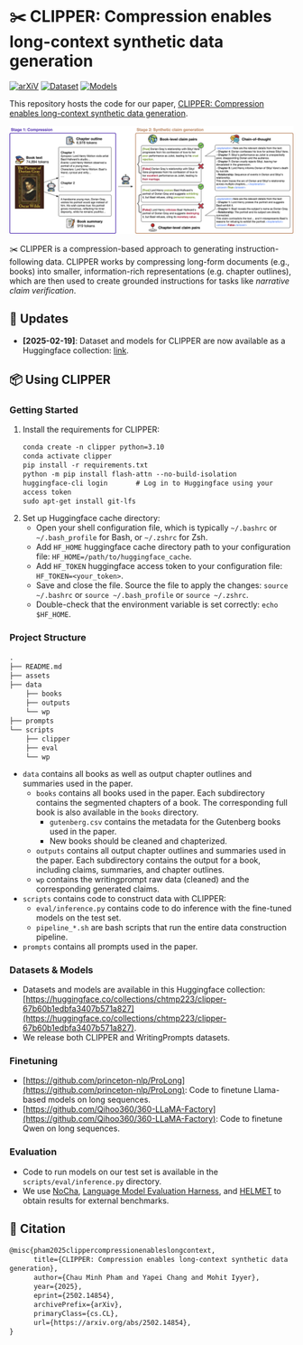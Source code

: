 # ✂️ CLIPPER: Compression enables long-context synthetic data generation

[![arXiV](https://img.shields.io/badge/arxiv-link-red)](https://arxiv.org/abs/2502.14854) [![Dataset](https://img.shields.io/badge/dataset-huggingface-yellow)](https://huggingface.co/datasets/chtmp223/CLIPPER) [![Models](https://img.shields.io/badge/models-huggingface-green)](https://huggingface.co/collections/chtmp223/clipper-67b60b1edbfa3407b571a827) 

This repository hosts the code for our paper, [CLIPPER: Compression enables long-context synthetic data generation](https://arxiv.org/abs/2502.14854). 

![Pipeline Overview](assets/img/pipeline.jpg)

✂️ CLIPPER is a compression-based approach to generating instruction-following data. CLIPPER works by compressing long-form documents (e.g., books) into smaller, information-rich representations (e.g. chapter outlines), which are then used to create grounded instructions for tasks like *narrative claim verification*.

## 📣 Updates
- **[2025-02-19]**: Dataset and models for CLIPPER are now available as a Huggingface collection: [link](https://huggingface.co/collections/chtmp223/clipper-67b60b1edbfa3407b571a827). 


## 📦 Using CLIPPER
### Getting Started
1. Install the requirements for CLIPPER:
    ```
    conda create -n clipper python=3.10 
    conda activate clipper
    pip install -r requirements.txt
    python -m pip install flash-attn --no-build-isolation
    huggingface-cli login       # Log in to Huggingface using your access token 
    sudo apt-get install git-lfs
    ```
2. Set up Huggingface cache directory:
    - Open your shell configuration file, which is typically `~/.bashrc` or `~/.bash_profile` for Bash, or `~/.zshrc` for Zsh. 
    - Add `HF_HOME` huggingface cache directory path to your configuration file: `HF_HOME=/path/to/huggingface_cache`.
    - Add `HF_TOKEN` huggingface access token to your configuration file: `HF_TOKEN=<your_token>`. 
    - Save and close the file. Source the file to apply the changes: `source ~/.bashrc` or `source ~/.bash_profile` or `source ~/.zshrc`.
    - Double-check that the environment variable is set correctly: `echo $HF_HOME`. 


### Project Structure
```
.
├── README.md
├── assets
├── data
    ├── books 
    ├── outputs
    └── wp
├── prompts
└── scripts
    ├── clipper
    ├── eval
    └── wp
```
- `data` contains all books as well as output chapter outlines and summaries used in the paper.
    - `books` contains all books used in the paper. Each subdirectory contains the segmented chapters of a book. The corresponding full book is also available in the `books` directory. 
        - `gutenberg.csv` contains the metadata for the Gutenberg books used in the paper. 
        - New books should be cleaned and chapterized. 
    - `outputs` contains all output chapter outlines and summaries used in the paper. Each subdirectory contains the output for a book, including claims, summaries, and chapter outlines. 
    - `wp` contains the writingprompt raw data (cleaned) and the corresponding generated claims. 
- `scripts` contains code to construct data with CLIPPER: 
    - `eval/inference.py` contains code to do inference with the fine-tuned models on the test set. 
    - `pipeline_*.sh` are bash scripts that run the entire data construction pipeline.
- `prompts` contains all prompts used in the paper. 


### Datasets & Models
- Datasets and models are available in this Huggingface collection: [https://huggingface.co/collections/chtmp223/clipper-67b60b1edbfa3407b571a827](https://huggingface.co/collections/chtmp223/clipper-67b60b1edbfa3407b571a827). 
- We release both CLIPPER and WritingPrompts datasets. 


### Finetuning
- [https://github.com/princeton-nlp/ProLong](https://github.com/princeton-nlp/ProLong): Code to finetune Llama-based models on long sequences.  
- [https://github.com/Qihoo360/360-LLaMA-Factory](https://github.com/Qihoo360/360-LLaMA-Factory): Code to finetune Qwen on long sequences. 


### Evaluation 
- Code to run models on our test set is available in the `scripts/eval/inference.py` directory. 
- We use [NoCha](https://github.com/marzenakrp/nocha/), [Language Model Evaluation Harness](https://github.com/EleutherAI/lm-evaluation-harness), and [HELMET](https://github.com/princeton-nlp/HELMET) to obtain results for external benchmarks. 

## 📜 Citation
```
@misc{pham2025clippercompressionenableslongcontext,
      title={CLIPPER: Compression enables long-context synthetic data generation}, 
      author={Chau Minh Pham and Yapei Chang and Mohit Iyyer},
      year={2025},
      eprint={2502.14854},
      archivePrefix={arXiv},
      primaryClass={cs.CL},
      url={https://arxiv.org/abs/2502.14854}, 
}
```